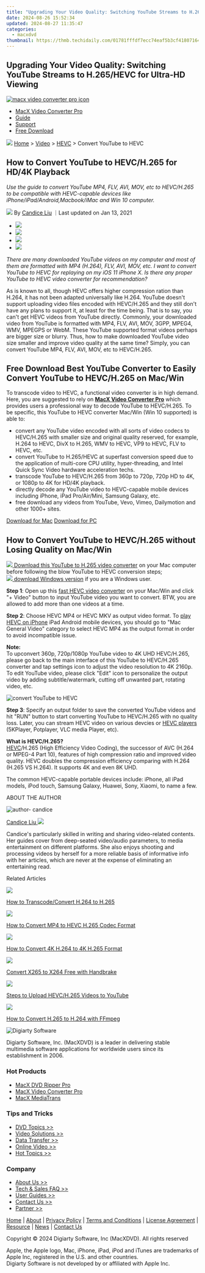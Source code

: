 ```yaml
---
title: "Upgrading Your Video Quality: Switching YouTube Streams to H.265/HEVC for Ultra-HD Viewing"
date: 2024-08-26 15:52:34
updated: 2024-08-27 11:35:47
categories:
  - macxdvd
thumbnail: https://thmb.techidaily.com/01781fffdf7ecc74eaf5b3cf4180716493ded8344db51bb91021cea7376b2f5b.jpg
---
```


## Upgrading Your Video Quality: Switching YouTube Streams to H.265/HEVC for Ultra-HD Viewing

[![macx video converter pro icon](https://www.macxdvd.com/mac-video-converter-pro/../image-style/new-seo/icon11.png)](https://tools.techidaily.com/macxdvd/products/)

* [MacX Video Converter Pro](https://tools.techidaily.com/macxdvd/products/)
* [Guide](https://tools.techidaily.com/macxdvd/products/)
* [Support](https://tools.techidaily.com/macxdvd/products/)
* [Free Download](https://tools.techidaily.com/macxdvd/products/)



![](https://www.macxdvd.com/mac-video-converter-pro/../image-style/new-seo/icon7.png) [Home](https://tools.techidaily.com/macxdvd/products/) \> [Video](https://tools.techidaily.com/macxdvd/products/) \> [HEVC](https://tools.techidaily.com/macxdvd/products/) \> Convert YouTube to HEVC

## How to Convert YouTube to HEVC/H.265 for HD/4K Playback



_Use the guide to convert YouTube MP4, FLV, AVI, MOV, etc to HEVC/H.265 to be compatible with HEVC-capable devices like iPhone/iPad/Android,Macbook/iMac and Win 10 computer._

![](https://www.macxdvd.com/mac-video-converter-pro/../image-style/new-seo/icon6.png) By [Candice Liu](https://tools.techidaily.com/macxdvd/products/) ｜Last updated on Jan 13, 2021

* [![](https://www.macxdvd.com/mac-video-converter-pro/../image-style/new-seo/share-fa.jpg)](https://www.facebook.com/sharer/sharer.php?u=https://www.macxdvd.com/mac-video-converter-pro/convert-youtube-to-hevc-h265.htm)
* [![](https://www.macxdvd.com/mac-video-converter-pro/../image-style/new-seo/share-tw.jpg)](https://twitter.com/intent/tweet?url=https://www.macxdvd.com/mac-video-converter-pro/mac-video-converter-pro/convert-youtube-to-hevc-h265.htm&text=)
* [![](https://www.macxdvd.com/mac-video-converter-pro/../image-style/new-seo/share-go.jpg)](https://pinterest.com/pin/create/button/?url=https://www.macxdvd.com/mac-video-converter-pro/convert-youtube-to-hevc-h265.htm&media=&description=)
* [![](https://www.macxdvd.com/mac-video-converter-pro/../image-style/new-seo/share-in.jpg)](https://www.linkedin.com/shareArticle?mini=true&url=https://www.macxdvd.com/mac-video-converter-pro/convert-youtube-to-hevc-h265.htm&title=&summary=&source=)

_There are many downloaded YouTube videos on my computer and most of them are formatted with MP4 (H.264), FLV, AVI, MOV, etc. I want to convert YouTube to HEVC for replaying on my iOS 11 iPhone X. Is there any proper YouTube to HEVC video converter for recommendation?_ 

As is known to all, though HEVC offers higher compression ration than H.264, it has not been adapted universally like H.264\. YouTube doesn't support uploading video files encoded with HEVC/H.265 and they still don't have any plans to support it, at least for the time being. That is to say, you can't get HEVC videos from YouTube directly. Commonly, your downloaded video from YouTube is formatted with MP4, FLV, AVI, MOV, 3GPP, MPEG4, WMV, MPEGPS or WebM. These YouTube supported format videos perhaps are bigger size or blurry. Thus, how to make downloaded YouTube video size smaller and improve video quality at the same time? Simply, you can convert YouTube MP4, FLV, AVI, MOV, etc to HEVC/H.265.

## Free Download Best YouTube Converter to Easily Convert YouTube to HEVC/H.265 on Mac/Win

To transcode video to HEVC, a functional video converter is in high demand. Here, you are suggested to rely on [**MacX Video Converter Pro**](https://tools.techidaily.com/macxdvd/products/) which provides users a professional way to decode YouTube to HEVC/H.265\. To be specific, this YouTube to HEVC converter Mac/Win (Win 10 supported) is able to:

* convert any YouTube video encoded with all sorts of video codecs to HEVC/H.265 with smaller size and original quality reserved, for example, H.264 to HEVC, DivX to H.265, WMV to HEVC, VP9 to HEVC, FLV to HEVC, etc.
* convert YouTube to H.265/HEVC at superfast conversion speed due to the application of multi-core CPU utility, hyper-threading, and Intel Quick Sync Video hardware acceleration techs.
* transcode YouTube to HEVC/H.265 from 360p to 720p, 720p HD to 4K, or 1080p to 4K for HD/4K playback.
* directly decode any YouTube video to HEVC-capable mobile devices including iPhone, iPad Pro/Air/Mini, Samsung Galaxy, etc.
* free download any videos from YouTube, Vevo, Vimeo, Dailymotion and other 1000+ sites.

[Download for Mac](https://tools.techidaily.com/macxdvd/products/) [Download for PC](https://tools.techidaily.com/macxdvd/products/) 

## How to Convert YouTube to HEVC/H.265 without Losing Quality on Mac/Win

[![](https://www.macxdvd.com/mac-video-converter-pro/../seoimage/download-icon-step.png) Download this YouTube to H.265 video converter](https://tools.techidaily.com/macxdvd/products/) on your Mac computer before following the blow YouTube to HEVC conversion steps;  
[![](https://www.macxdvd.com/mac-video-converter-pro/../seoimage/download-icon-step.png) download Windows version](https://tools.techidaily.com/macxdvd/products/) if you are a Windows user.

**Step 1**: Open up this [fast HEVC video converter](https://tools.techidaily.com/macxdvd/products/) on your Mac/Win and click "+ Video" button to input YouTube video you want to convert. BTW, you are allowed to add more than one videos at a time.

**Step 2**: Choose HEVC MP4 or HEVC MKV as output video format. To [play HEVC on iPhone](https://tools.techidaily.com/macxdvd/products/) iPad Android mobile devices, you should go to "Mac General Video" category to select HEVC MP4 as the output format in order to avoid incompatible issue. 

**Note:**  
 To upconvert 360p, 720p/1080p YouTube video to 4K UHD HEVC/H.265, please go back to the main interface of this YouTube to HEVC/H.265 converter and tap settings icon to adjust the video resolution to 4K 2160p.  
 To edit YouTube video, please click "Edit" icon to personalize the output video by adding subtitle/watermark, cutting off unwanted part, rotating video, etc. 

![convert YouTube to HEVC](https://www.macxdvd.com/mac-video-converter-pro/step-image/vcp-hevc-mp4-1.jpg) 

**Step 3**: Specify an output folder to save the converted YouTube videos and hit "RUN" button to start converting YouTube to HEVC/H.265 with no quality loss. Later, you can stream HEVC video on various devcies or [HEVC players](https://tools.techidaily.com/macxdvd/products/) (5KPlayer, Potplayer, VLC media Player, etc).

**What is HEVC/H.265?**  
[HEVC](https://en.wikipedia.org/wiki/High%5FEfficiency%5FVideo%5FCoding)/H.265 (High Efficiency Video Coding), the successor of AVC (H.264 or MPEG-4 Part 10), features of high compression ratio and improved video quality. HEVC doubles the compression efficiency comparing with H.264 (H.265 VS H.264). It supports 4K and even 8K UHD.

The common HEVC-capable portable devices include: iPhone, all iPad models, iPod touch, Samsung Galaxy, Huawei, Sony, Xiaomi, to name a few. 

ABOUT THE AUTHOR

![author- candice](https://www.macxdvd.com/mac-video-converter-pro/../image-style/new-seo/candice.png) 

[Candice Liu ![](https://www.macxdvd.com/mac-video-converter-pro/../image-style/new-seo/share-in1.jpg)](https://www.linkedin.com/in/candice-liu-444483a3/) 

Candice's particularly skilled in writing and sharing video-related contents. Her guides cover from deep-seated video/audio parameters, to media entertainment on different platforms. She also enjoys shooting and processing videos by herself for a more reliable basis of informative info with her articles, which are never at the expense of eliminating an entertaining read.



Related Articles

![](https://www.macxdvd.com/mac-video-converter-pro/../image-style/new-seo/pic7.jpg)

[How to Transcode/Convert H.264 to H.265](https://tools.techidaily.com/macxdvd/products/) 

![](https://www.macxdvd.com/mac-video-converter-pro/../image-style/new-seo/pic6.jpg)

[How to Convert MP4 to HEVC H.265 Codec Format](https://tools.techidaily.com/macxdvd/products/) 

![](https://www.macxdvd.com/mac-video-converter-pro/../image-style/new-seo/pic5.jpg)

[How to Convert 4K H.264 to 4K H.265 Format](https://tools.techidaily.com/macxdvd/products/) 

![](https://www.macxdvd.com/mac-video-converter-pro/../image-style/new-seo/pic4.jpg)

[Convert X265 to X264 Free with Handbrake](https://tools.techidaily.com/macxdvd/products/) 

![](https://www.macxdvd.com/mac-video-converter-pro/../image-style/new-seo/pic3.jpg)

[Steps to Upload HEVC/H.265 Videos to YouTube](https://tools.techidaily.com/macxdvd/products/) 

![](https://www.macxdvd.com/mac-video-converter-pro/../image-style/new-seo/pic2.jpg)

[How to Convert H.265 to H.264 with FFmpeg](https://tools.techidaily.com/macxdvd/products/) 



![Digiarty Software](https://www.macxdvd.com/mac-video-converter-pro/../icon/logo.png) 

Digiarty Software, Inc. (MacXDVD) is a leader in delivering stable multimedia software applications for worldwide users since its establishment in 2006.

### Hot Products

* [MacX DVD Ripper Pro](https://tools.techidaily.com/macxdvd/products/)
* [MacX Video Converter Pro](https://tools.techidaily.com/macxdvd/products/)
* [MacX MediaTrans](https://tools.techidaily.com/macxdvd/products/)

### Tips and Tricks

* [DVD Topics >>](https://tools.techidaily.com/macxdvd/products/)
* [Video Solutions >>](https://tools.techidaily.com/macxdvd/products/)
* [Data Transfer >>](https://tools.techidaily.com/macxdvd/products/)
* [Online Video >>](https://tools.techidaily.com/macxdvd/products/)
* [Hot Topics >>](https://tools.techidaily.com/macxdvd/products/)

### Company

* [About Us >>](https://tools.techidaily.com/macxdvd/products/)
* [Tech & Sales FAQ >>](https://tools.techidaily.com/macxdvd/products/)
* [User Guides >>](https://tools.techidaily.com/macxdvd/products/)
* [Contact Us >>](https://tools.techidaily.com/macxdvd/products/)
* [Partner >>](https://tools.techidaily.com/macxdvd/products/)



[Home](https://tools.techidaily.com/macxdvd/products/) | [About](https://tools.techidaily.com/macxdvd/products/) | [Privacy Policy](https://tools.techidaily.com/macxdvd/products/) | [Terms and Conditions](https://tools.techidaily.com/macxdvd/products/) | [License Agreement](https://tools.techidaily.com/macxdvd/products/) | [Resource](https://tools.techidaily.com/macxdvd/products/) | [News](https://tools.techidaily.com/macxdvd/products/) | [Contact Us](https://tools.techidaily.com/macxdvd/products/)

Copyright © 2024 Digiarty Software, Inc (MacXDVD). All rights reserved

Apple, the Apple logo, Mac, iPhone, iPad, iPod and iTunes are trademarks of Apple Inc, registered in the U.S. and other countries.  
Digiarty Software is not developed by or affiliated with Apple Inc.

<ins class="adsbygoogle"
     style="display:block"
     data-ad-format="autorelaxed"
     data-ad-client="ca-pub-7571918770474297"
     data-ad-slot="1223367746"></ins>



<ins class="adsbygoogle"
     style="display:block"
     data-ad-client="ca-pub-7571918770474297"
     data-ad-slot="8358498916"
     data-ad-format="auto"
     data-full-width-responsive="true"></ins>
